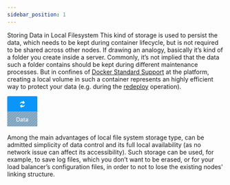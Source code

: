 ```yaml
---
sidebar_position: 1
---
```


Storing Data in Local Filesystem
This kind of storage is used to persist the data, which needs to be kept during container lifecycle, but is not required to be shared across other nodes. If drawing an analogy, basically it’s kind of a folder you create inside a server. Commonly, it’s not implied that the data such a folder contains should be kept during different maintenance processes. But in confines of [Docker Standard Support](/docs/Container/Container%20Types) at the platform, creating a local volume in such a container represents an highly efficient way to protect your data (e.g. during the [redeploy](/docs/Container/Container%20Redeploy) operation).

<div style={{
    display:'flex',
    justifyContent: 'center',
    margin: '0 0 1rem 0'
}}>

![Locale Dropdown](./img/LocalFilesystem/01-local-filesystem-storage.png)

</div>

Among the main advantages of local file system storage type, can be admitted simplicity of data control and its full local availability (as no network issue can affect its accessibility). Such storage can be used, for example, to save log files, which you don’t want to be erased, or for your load balancer’s configuration files, in order to not to lose the existing nodes' linking structure.
